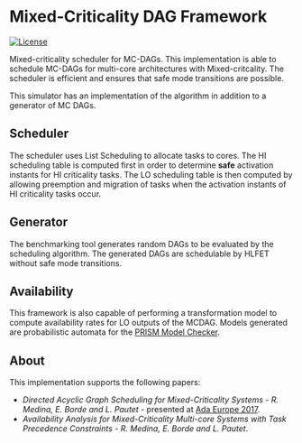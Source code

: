 Mixed-Criticality DAG Framework
====

[![License](http://img.shields.io/badge/license-APACHE2-blue.svg)](LICENSE)

Mixed-criticality scheduler for MC-DAGs. This implementation is able to schedule MC-DAGs for multi-core architectures with Mixed-critcality. The scheduler is efficient and ensures that safe mode transitions are possible.

This simulator has an implementation of the algorithm in addition to a generator
of MC DAGs.

## Scheduler

The scheduler uses List Scheduling to allocate tasks to cores. The HI scheduling table is computed first in order to determine **safe** activation instants for HI criticality tasks. The LO scheduling table is then computed by allowing preemption and migration of tasks when the activation instants of HI criticality tasks occur.

## Generator

The benchmarking tool generates random DAGs to be evaluated by the scheduling algorithm. The generated DAGs are schedulable by HLFET without safe mode transitions.

## Availability

This framework is also capable of performing a transformation model to compute availability rates for LO outputs of the MCDAG. Models generated are probabilistic automata for the [PRISM Model Checker](http://www.prismmodelchecker.org/).

## About

This implementation supports the following papers:
* *Directed Acyclic Graph Scheduling for Mixed-Criticality Systems - R. Medina, E. Borde and L. Pautet* - presented at [Ada Europe 2017](https://www.auto.tuwien.ac.at/~blieb/AE2017/).
* *Availability Analysis for Mixed-Criticality Multi-core Systems with Task Precedence Constraints  - R. Medina, E. Borde and L. Pautet*.
